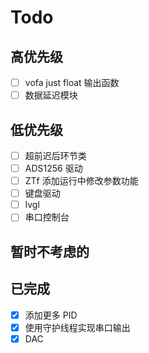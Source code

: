 # Todo

## 高优先级

- [ ] vofa just float 输出函数
- [ ] 数据延迟模块

## 低优先级

- [ ] 超前迟后环节类
- [ ] ADS1256 驱动
- [ ] ZTf 添加运行中修改参数功能
- [ ] 键盘驱动
- [ ] lvgl
- [ ] 串口控制台

## 暂时不考虑的

## 已完成

- [X] 添加更多 PID
- [X] 使用守护线程实现串口输出
- [X] DAC
